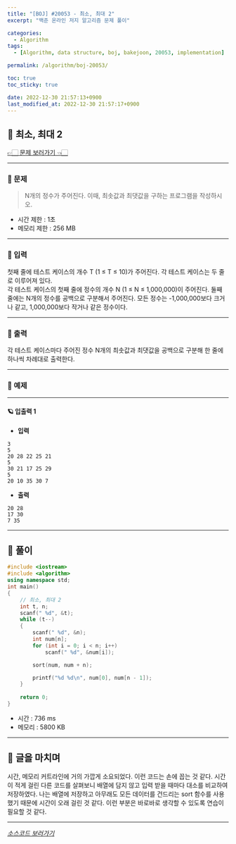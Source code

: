 ```yaml
---
title: "[BOJ] #20053 - 최소, 최대 2"
excerpt: "백준 온라인 저지 알고리즘 문제 풀이"

categories:
  - Algorithm
tags:
  - [Algorithm, data structure, boj, bakejoon, 20053, implementation]

permalink: /algorithm/boj-20053/

toc: true
toc_sticky: true

date: 2022-12-30 21:57:13+0900
last_modified_at: 2022-12-30 21:57:17+0900
---
```

 
## 👻 최소, 최대 2
[👉🏻 문제 보러가기 👈🏻](https://acmicpc.net/problem/20053)

***

### 🌱 문제
> N개의 정수가 주어진다. 이때, 최솟값과 최댓값을 구하는 프로그램을 작성하시오.
 
- 시간 제한 : 1초
- 메모리 제한 : 256 MB

***

### 🌱 입력
첫째 줄에 테스트 케이스의 개수 T (1 ≤ T ≤ 10)가 주어진다. 각 테스트 케이스는 두 줄로 이루어져 있다.   
각 테스트 케이스의 첫째 줄에 정수의 개수 N (1 ≤ N ≤ 1,000,000)이 주어진다. 둘째 줄에는 N개의 정수를 공백으로 구분해서 주어진다. 모든 정수는 -1,000,000보다 크거나 같고, 1,000,000보다 작거나 같은 정수이다.

***

### 🌱 출력
각 테스트 케이스마다 주어진 정수 N개의 최솟값과 최댓값을 공백으로 구분해 한 줄에 하나씩 차례대로 출력한다.

***

### 🌱 예제

***

#### 🪐 입출력 1
- **입력**   
```
3
5
20 28 22 25 21
5
30 21 17 25 29
5
20 10 35 30 7
```

- **출력**   
```
20 28
17 30
7 35
```

***

## 👻 풀이

```c++
#include <iostream>
#include <algorithm>
using namespace std;
int main()
{
    // 최소, 최대 2
    int t, n;
    scanf(" %d", &t);
    while (t--)
    {
        scanf(" %d", &n);
        int num[n];
        for (int i = 0; i < n; i++)
            scanf(" %d", &num[i]);

        sort(num, num + n);

        printf("%d %d\n", num[0], num[n - 1]);
    }
    
    return 0;
}
```

- 시간 : 736 ms
- 메모리 : 5800 KB

***

## 👻 글을 마치며
시간, 메모리 커트라인에 거의 가깝게 소요되었다. 이런 코드는 손에 꼽는 것 같다. 시간이 적게 걸린 다른 코드를 살펴보니 배열에 담지 않고 입력 받을 때마다 대소를 비교하여 저장하였다. 나는 배열에 저장하고 아무래도 모든 데이터를 건드리는 sort 함수를 사용했기 때문에 시간이 오래 걸린 것 같다. 이런 부분은 바로바로 생각할 수 있도록 연습이 필요할 것 같다.

***

_[소스코드 보러가기](https://github.com/choi-dan-di/algorithms/blob/main/BOJ/implementation/20053.cpp)_